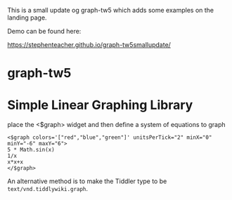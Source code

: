 This is a small update og graph-tw5 which adds some examples on the landing page.

Demo can be found here:

https://stephenteacher.github.io/graph-tw5smallupdate/

# graph-tw5

# Simple Linear Graphing Library

place the <$graph> widget and then define a system of equations to graph

~~~~
<$graph colors='["red","blue","green"]' unitsPerTick="2" minX="0" minY="-6" maxY="6">
5 * Math.sin(x)
1/x
x*x+x
</$graph>
~~~~


An alternative method is to make the Tiddler type to be ``text/vnd.tiddlywiki.graph``.

